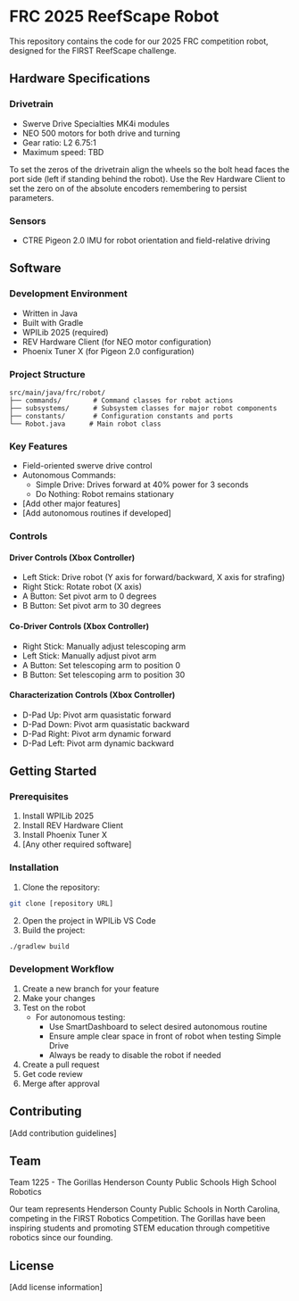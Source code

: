 # FRC 2025 ReefScape Robot

This repository contains the code for our 2025 FRC competition robot, designed for the FIRST ReefScape challenge.

## Hardware Specifications

### Drivetrain
- Swerve Drive Specialties MK4i modules
- NEO 500 motors for both drive and turning
- Gear ratio: L2 6.75:1
- Maximum speed: TBD

To set the zeros of the drivetrain align the wheels so the bolt head faces the port side (left if standing behind the robot).  Use the Rev Hardware Client to set the zero on of the absolute encoders remembering to persist parameters.

### Sensors
- CTRE Pigeon 2.0 IMU for robot orientation and field-relative driving

## Software

### Development Environment
- Written in Java
- Built with Gradle
- WPILib 2025 (required)
- REV Hardware Client (for NEO motor configuration)
- Phoenix Tuner X (for Pigeon 2.0 configuration)

### Project Structure
```
src/main/java/frc/robot/
├── commands/        # Command classes for robot actions
├── subsystems/      # Subsystem classes for major robot components
├── constants/       # Configuration constants and ports
└── Robot.java      # Main robot class
```

### Key Features
- Field-oriented swerve drive control
- Autonomous Commands:
  - Simple Drive: Drives forward at 40% power for 3 seconds
  - Do Nothing: Robot remains stationary
- [Add other major features]
- [Add autonomous routines if developed]

### Controls

#### Driver Controls (Xbox Controller)
- Left Stick: Drive robot (Y axis for forward/backward, X axis for strafing)
- Right Stick: Rotate robot (X axis)
- A Button: Set pivot arm to 0 degrees
- B Button: Set pivot arm to 30 degrees

#### Co-Driver Controls (Xbox Controller)
- Right Stick: Manually adjust telescoping arm
- Left Stick: Manually adjust pivot arm
- A Button: Set telescoping arm to position 0
- B Button: Set telescoping arm to position 30

#### Characterization Controls (Xbox Controller)
- D-Pad Up: Pivot arm quasistatic forward
- D-Pad Down: Pivot arm quasistatic backward  
- D-Pad Right: Pivot arm dynamic forward
- D-Pad Left: Pivot arm dynamic backward

## Getting Started

### Prerequisites
1. Install WPILib 2025
2. Install REV Hardware Client
3. Install Phoenix Tuner X
4. [Any other required software]

### Installation
1. Clone the repository:
```bash
git clone [repository URL]
```

2. Open the project in WPILib VS Code
3. Build the project:
```bash
./gradlew build
```

### Development Workflow
1. Create a new branch for your feature
2. Make your changes
3. Test on the robot
   - For autonomous testing:
     - Use SmartDashboard to select desired autonomous routine
     - Ensure ample clear space in front of robot when testing Simple Drive
     - Always be ready to disable the robot if needed
4. Create a pull request
5. Get code review
6. Merge after approval

## Contributing
[Add contribution guidelines]

## Team
Team 1225 - The Gorillas
Henderson County Public Schools High School Robotics

Our team represents Henderson County Public Schools in North Carolina, competing in the FIRST Robotics Competition. The Gorillas have been inspiring students and promoting STEM education through competitive robotics since our founding.

## License
[Add license information]